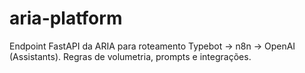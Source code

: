 # aria-platform
Endpoint FastAPI da ARIA para roteamento Typebot → n8n → OpenAI (Assistants). Regras de volumetria, prompts e integrações.

